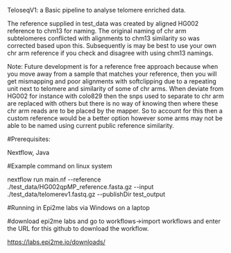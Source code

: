 TeloseqV1: a Basic pipeline to analyse telomere enriched data.

The reference supplied in test_data was created by aligned HG002 reference to chm13 for naming. The original naming of chr arm subtelomeres conflicted with alignments to chm13 similarity so was corrected based upon this. Subsequently is may be best to use your own chr arm reference if you check and disagree with using chm13 namings.

Note: Future development is for a reference free approach because when you move away from a sample that matches your reference, then you will get mismapping and poor alignments with softclipping due to a repeating unit next to telomere and similarity of some of chr arms. When deviate from HG002 for instance with colo829 then the snps used to separate to chr arm are replaced with others but there is no way of knowing then where these chr arm reads are to be placed by the mapper. So to account for this then a custom reference would be a better option however some arms may not be able to be named using current public reference similarity.

#Prerequisites: 

Nextflow, Java

#Example command on linux system

nextflow run main.nf --reference ./test_data/HG002qpMP_reference.fasta.gz --input ./test_data/telomerev1.fastq.gz --publishDir test_output

#Running in Epi2me labs via Windows on a laptop

#download epi2me labs and go to workflows->import workflows and enter the URL for this github to download the workflow. 

https://labs.epi2me.io/downloads/
